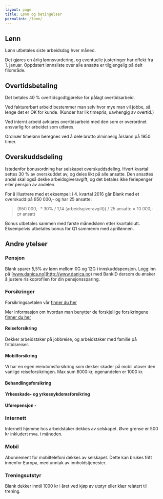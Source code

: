 ```yaml
---
layout: page
title: Lønn og betingelser
permalink: /lonn/
---
```


## Lønn
Lønn utbetales siste arbeidsdag hver måned.

Det gjøres en årlig lønnsvurdering, og eventuelle justeringer har effekt fra 1. januar. Oppdatert lønnsliste over alle ansatte er tilgjengelig på delt filområde.

## Overtidsbetaling
Det betales 40 % overtidsgodtgjørelse for pålagt overtidsarbeid.

Ved fakturerbart arbeid bestemmer man selv hvor mye man vil jobbe, så lenge det er OK for kunde. (Kunder har lik timepris, uavhengig av overtid.)

Ved internt arbeid avklares overtidsarbeid med den som er overordnet ansvarlig for arbeidet som utføres.

Ordinær timelønn beregnes ved å dele brutto alminnelig årslønn på 1950 timer.

## Overskuddsdeling
Istedenfor bonusordning har selskapet overskuddsdeling. Hvert kvartal settes 30 % av overskuddet av, og deles likt på alle ansatte. Den ansattes andel skal også dekke arbeidsgiveravgift, og det betales ikke feriepenger eller pensjon av andelen.

For å illustrere med et eksempel: i 4. kvartal 2016 går Blank med et overskudd på 950 000,- og har 25 ansatte:

> (950 000,- * 30% / 1,14 (arbeidsgiveravgift)) / 25 ansatte = 10 000,- pr ansatt

Bonus utbetales sammen med første månedslønn etter kvartalslutt. Eksempelvis utbetales bonus for Q1 sammenm med aprillønnen.

## Andre ytelser

### Pensjon

Blank sparer 5,5% av lønn mellom 0G og 12G i innskuddspensjon. Logg inn på [www.danica.no](http://www.danica.no) med BankID dersom du ønsker å justere risikoprofilen for din pensjonssparing.

### Forsikringer

Forsikringsavtalen vår [finner du her](https://drive.google.com/open?id=0B3xWqhoxf9E_NVd3WDhZNUFETzQ)

Mer informasjon om hvordan man benytter de forskjellige forsikringene [finner du her](https://docs.google.com/document/d/1p2FoxN2ZB6yZblH87y4mz1KM_uBvditi5hTvZ2oZG1A/edit)

#### Reiseforsikring
Dekker arbeidstaker på jobbreise, og arbeidstaker med familie på fritidsreiser.

#### Mobilforsikring
Vi har en egen eiendomsforsikring som dekker skader på mobil utover den vanlige reiseforsikringen. Max sum 8000 kr, egenandelen er 1000 kr.

#### Behandlingsforsikring

#### Yrkesskade- og yrkessykdomsforsikring

#### Uførepensjon -

### Internett
Internett hjemme hos arbeidstaker dekkes av selskapet. Øvre grense er 500 kr inkludert mva. i måneden.

### Mobil
Abonnement for mobiltelefoni dekkes av selskapet. Dette kan brukes fritt innenfor Europa, med unntak av innholdstjenester.

### Treningsutstyr

Blank dekker inntil 1000 kr i året ved kjøp av utstyr eller klær relatert til trening.
